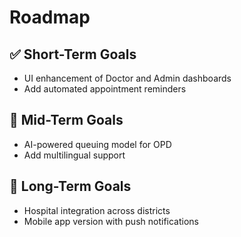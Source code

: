 # Roadmap

## ✅ Short-Term Goals

- UI enhancement of Doctor and Admin dashboards
- Add automated appointment reminders

## 🚪 Mid-Term Goals

- AI-powered queuing model for OPD
- Add multilingual support

## 🚀 Long-Term Goals

- Hospital integration across districts
- Mobile app version with push notifications